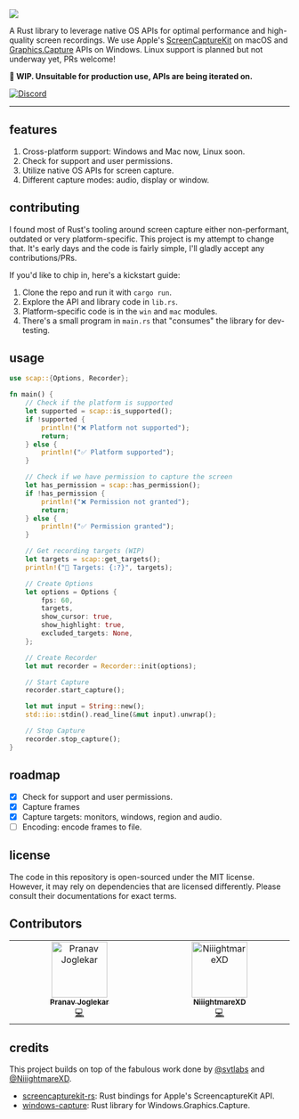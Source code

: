 <img src="./.github/banner.gif">

A Rust library to leverage native OS APIs for optimal performance and high-quality screen recordings. We use Apple's [ScreenCaptureKit](https://developer.apple.com/documentation/screencapturekit) on macOS and [Graphics.Capture](https://learn.microsoft.com/en-us/uwp/api/windows.graphics.capture?view=winrt-22621) APIs on Windows. Linux support is planned but not underway yet, PRs welcome!

**🚧 WIP. Unsuitable for production use, APIs are being iterated on.**

[![Discord](https://img.shields.io/badge/Discord-%235865F2.svg?style=for-the-badge&logo=discord&logoColor=white)](https://discord.com/invite/SC468DK4du)

---

## features

1. Cross-platform support: Windows and Mac now, Linux soon.
2. Check for support and user permissions.
3. Utilize native OS APIs for screen capture.
4. Different capture modes: audio, display or window.

## contributing

I found most of Rust's tooling around screen capture either non-performant, outdated or very platform-specific. This project is my attempt to change that. It's early days and the code is fairly simple, I'll gladly accept any contributions/PRs.

If you'd like to chip in, here's a kickstart guide:

1. Clone the repo and run it with `cargo run`.
2. Explore the API and library code in `lib.rs`.
3. Platform-specific code is in the `win` and `mac` modules.
4. There's a small program in `main.rs` that "consumes" the library for dev-testing.

## usage

```rust
use scap::{Options, Recorder};

fn main() {
    // Check if the platform is supported
    let supported = scap::is_supported();
    if !supported {
        println!("❌ Platform not supported");
        return;
    } else {
        println!("✅ Platform supported");
    }

    // Check if we have permission to capture the screen
    let has_permission = scap::has_permission();
    if !has_permission {
        println!("❌ Permission not granted");
        return;
    } else {
        println!("✅ Permission granted");
    }

    // Get recording targets (WIP)
    let targets = scap::get_targets();
    println!("🎯 Targets: {:?}", targets);

    // Create Options
    let options = Options {
        fps: 60,
        targets,
        show_cursor: true,
        show_highlight: true,
        excluded_targets: None,
    };

    // Create Recorder
    let mut recorder = Recorder::init(options);

    // Start Capture
    recorder.start_capture();

    let mut input = String::new();
    std::io::stdin().read_line(&mut input).unwrap();

    // Stop Capture
    recorder.stop_capture();
}
```

## roadmap

-   [x] Check for support and user permissions.
-   [x] Capture frames
-   [x] Capture targets: monitors, windows, region and audio.
-   [ ] Encoding: encode frames to file.

## license

The code in this repository is open-sourced under the MIT license. However, it may rely on dependencies that are licensed differently. Please consult their documentations for exact terms.

## Contributors

<!-- ALL-CONTRIBUTORS-LIST:START - Do not remove or modify this section -->
<!-- prettier-ignore-start -->
<!-- markdownlint-disable -->
<table>
  <tbody>
    <tr>
      <td align="center" valign="top" width="14.28%"><a href="https://github.com/Pranav2612000"><img src="https://avatars.githubusercontent.com/u/20909078?v=4?s=100" width="100px;" alt="Pranav Joglekar"/><br /><sub><b>Pranav Joglekar</b></sub></a><br /><a href="#code-Pranav2612000" title="Code">💻</a></td>
      <td align="center" valign="top" width="14.28%"><a href="https://github.com/NiiightmareXD"><img src="https://avatars.githubusercontent.com/u/90005793?v=4?s=100" width="100px;" alt="NiiightmareXD"/><br /><sub><b>NiiightmareXD</b></sub></a><br /><a href="#code-NiiightmareXD" title="Code">💻</a></td>
    </tr>
  </tbody>
</table>

<!-- markdownlint-restore -->
<!-- prettier-ignore-end -->

<!-- ALL-CONTRIBUTORS-LIST:END -->

## credits

This project builds on top of the fabulous work done by [@svtlabs](https://github.com/svtlabs) and [@NiiightmareXD](https://github.com/NiiightmareXD).

-   [screencapturekit-rs](https://github.com/svtlabs/screencapturekit-rs): Rust bindings for Apple's ScreencaptureKit API.
-   [windows-capture](https://github.com/NiiightmareXD/windows-capture): Rust library for Windows.Graphics.Capture.
